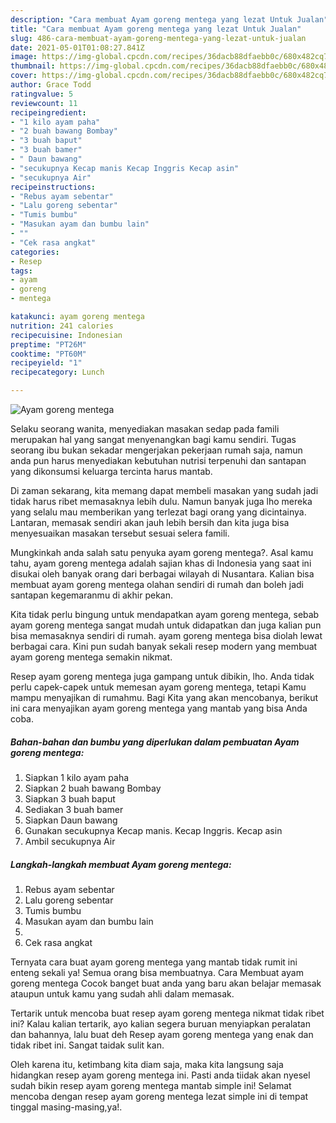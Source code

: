 ```yaml
---
description: "Cara membuat Ayam goreng mentega yang lezat Untuk Jualan"
title: "Cara membuat Ayam goreng mentega yang lezat Untuk Jualan"
slug: 486-cara-membuat-ayam-goreng-mentega-yang-lezat-untuk-jualan
date: 2021-05-01T01:08:27.841Z
image: https://img-global.cpcdn.com/recipes/36dacb88dfaebb0c/680x482cq70/ayam-goreng-mentega-foto-resep-utama.jpg
thumbnail: https://img-global.cpcdn.com/recipes/36dacb88dfaebb0c/680x482cq70/ayam-goreng-mentega-foto-resep-utama.jpg
cover: https://img-global.cpcdn.com/recipes/36dacb88dfaebb0c/680x482cq70/ayam-goreng-mentega-foto-resep-utama.jpg
author: Grace Todd
ratingvalue: 5
reviewcount: 11
recipeingredient:
- "1 kilo ayam paha"
- "2 buah bawang Bombay"
- "3 buah baput"
- "3 buah bamer"
- " Daun bawang"
- "secukupnya Kecap manis Kecap Inggris Kecap asin"
- "secukupnya Air"
recipeinstructions:
- "Rebus ayam sebentar"
- "Lalu goreng sebentar"
- "Tumis bumbu"
- "Masukan ayam dan bumbu lain"
- ""
- "Cek rasa angkat"
categories:
- Resep
tags:
- ayam
- goreng
- mentega

katakunci: ayam goreng mentega 
nutrition: 241 calories
recipecuisine: Indonesian
preptime: "PT26M"
cooktime: "PT60M"
recipeyield: "1"
recipecategory: Lunch

---
```



![Ayam goreng mentega](https://img-global.cpcdn.com/recipes/36dacb88dfaebb0c/680x482cq70/ayam-goreng-mentega-foto-resep-utama.jpg)

Selaku seorang wanita, menyediakan masakan sedap pada famili merupakan hal yang sangat menyenangkan bagi kamu sendiri. Tugas seorang ibu bukan sekadar mengerjakan pekerjaan rumah saja, namun anda pun harus menyediakan kebutuhan nutrisi terpenuhi dan santapan yang dikonsumsi keluarga tercinta harus mantab.

Di zaman  sekarang, kita memang dapat membeli masakan yang sudah jadi tidak harus ribet memasaknya lebih dulu. Namun banyak juga lho mereka yang selalu mau memberikan yang terlezat bagi orang yang dicintainya. Lantaran, memasak sendiri akan jauh lebih bersih dan kita juga bisa menyesuaikan masakan tersebut sesuai selera famili. 



Mungkinkah anda salah satu penyuka ayam goreng mentega?. Asal kamu tahu, ayam goreng mentega adalah sajian khas di Indonesia yang saat ini disukai oleh banyak orang dari berbagai wilayah di Nusantara. Kalian bisa membuat ayam goreng mentega olahan sendiri di rumah dan boleh jadi santapan kegemaranmu di akhir pekan.

Kita tidak perlu bingung untuk mendapatkan ayam goreng mentega, sebab ayam goreng mentega sangat mudah untuk didapatkan dan juga kalian pun bisa memasaknya sendiri di rumah. ayam goreng mentega bisa diolah lewat berbagai cara. Kini pun sudah banyak sekali resep modern yang membuat ayam goreng mentega semakin nikmat.

Resep ayam goreng mentega juga gampang untuk dibikin, lho. Anda tidak perlu capek-capek untuk memesan ayam goreng mentega, tetapi Kamu mampu menyajikan di rumahmu. Bagi Kita yang akan mencobanya, berikut ini cara menyajikan ayam goreng mentega yang mantab yang bisa Anda coba.

<!--inarticleads1-->

##### Bahan-bahan dan bumbu yang diperlukan dalam pembuatan Ayam goreng mentega:

1. Siapkan 1 kilo ayam paha
1. Siapkan 2 buah bawang Bombay
1. Siapkan 3 buah baput
1. Sediakan 3 buah bamer
1. Siapkan  Daun bawang
1. Gunakan secukupnya Kecap manis. Kecap Inggris. Kecap asin
1. Ambil secukupnya Air




<!--inarticleads2-->

##### Langkah-langkah membuat Ayam goreng mentega:

1. Rebus ayam sebentar
1. Lalu goreng sebentar
1. Tumis bumbu
1. Masukan ayam dan bumbu lain
1. 
1. Cek rasa angkat




Ternyata cara buat ayam goreng mentega yang mantab tidak rumit ini enteng sekali ya! Semua orang bisa membuatnya. Cara Membuat ayam goreng mentega Cocok banget buat anda yang baru akan belajar memasak ataupun untuk kamu yang sudah ahli dalam memasak.

Tertarik untuk mencoba buat resep ayam goreng mentega nikmat tidak ribet ini? Kalau kalian tertarik, ayo kalian segera buruan menyiapkan peralatan dan bahannya, lalu buat deh Resep ayam goreng mentega yang enak dan tidak ribet ini. Sangat taidak sulit kan. 

Oleh karena itu, ketimbang kita diam saja, maka kita langsung saja hidangkan resep ayam goreng mentega ini. Pasti anda tiidak akan nyesel sudah bikin resep ayam goreng mentega mantab simple ini! Selamat mencoba dengan resep ayam goreng mentega lezat simple ini di tempat tinggal masing-masing,ya!.

